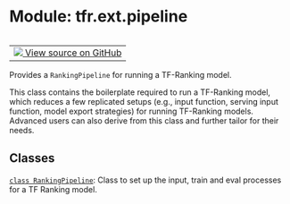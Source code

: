 <div itemscope itemtype="http://developers.google.com/ReferenceObject">
<meta itemprop="name" content="tfr.ext.pipeline" />
<meta itemprop="path" content="Stable" />
</div>

# Module: tfr.ext.pipeline

<!-- Insert buttons and diff -->

<table class="tfo-notebook-buttons tfo-api" align="left">

<td>
  <a target="_blank" href="https://github.com/tensorflow/ranking/tree/master/tensorflow_ranking/extension/pipeline.py">
    <img src="https://www.tensorflow.org/images/GitHub-Mark-32px.png" />
    View source on GitHub
  </a>
</td>
</table>

Provides a `RankingPipeline` for running a TF-Ranking model.

This class contains the boilerplate required to run a TF-Ranking model, which
reduces a few replicated setups (e.g., input function, serving input function,
model export strategies) for running TF-Ranking models. Advanced users can also
derive from this class and further tailor for their needs.

## Classes

[`class RankingPipeline`](../../tfr/ext/pipeline/RankingPipeline.md): Class to
set up the input, train and eval processes for a TF Ranking model.
